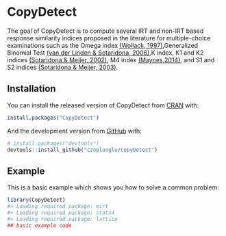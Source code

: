 
<!-- README.md is generated from README.Rmd. Please edit that file -->

# CopyDetect

<!-- badges: start -->

<!-- badges: end -->

The goal of CopyDetect is to compute several IRT and non-IRT based
response similarity indices proposed in the literature for
multiple-choice examinations such as the Omega index
[(Wollack, 1997)](doi:10.1177/01466216970214002),Generalized Binomial
Test [(van der Linden &
Sotaridona, 2006)](doi:10.3102/10769986031003283),K index, K1 and K2
indices [(Sotaridona &
Meijer, 2002)](doi:10.1111/j.1745-3984.2002.tb01138.x), M4 index
[(Maynes,2014)](https://books.google.com/books?id=Mc_pAwAAQBAJ&pg=PA53&lpg=PA53&dq=Detection+of+non-independent+test+taking+by+similarity+analysis&source=bl&ots=ZPa_OGR2T9&sig=ACfU3U2WTUfqkPnkZoKobtY14pgY98rJVQ&hl=en&sa=X&ved=2ahUKEwjDkIKg-rPpAhXGTd8KHXTuAVkQ6AEwA3oECGAQAQ#v=onepage&q=Detection%20of%20non-independent%20test%20taking%20by%20similarity%20analysis&f=false),
and S1 and S2 indices [(Sotaridona &
Meijer, 2003)](doi:10.1111/j.1745-3984.2003.tb01096.x).

## Installation

You can install the released version of CopyDetect from
[CRAN](https://CRAN.R-project.org) with:

``` r
install.packages("CopyDetect")
```

And the development version from [GitHub](https://github.com/) with:

``` r
# install.packages("devtools")
devtools::install_github("czopluoglu/CopyDetect")
```

## Example

This is a basic example which shows you how to solve a common problem:

``` r
library(CopyDetect)
#> Loading required package: mirt
#> Loading required package: stats4
#> Loading required package: lattice
## basic example code
```
